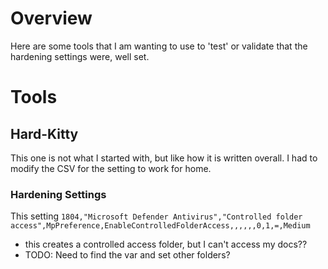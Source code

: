 # Overview

Here are some tools that I am wanting to use to 'test' or validate that the hardening settings were, well set.

# Tools

## Hard-Kitty

This one is not what I started with, but like how it is written overall.  I had to modify the CSV for the setting to work for home.


### Hardening Settings 

This setting `1804,"Microsoft Defender Antivirus","Controlled folder access",MpPreference,EnableControlledFolderAccess,,,,,,0,1,=,Medium`
* this creates a controlled access folder, but I can't access my docs??  
* TODO: Need to find the var and set other folders? 
